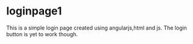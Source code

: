 # loginpage1
This is a simple login page created using angularjs,html and js.
The login button is yet to work though.
